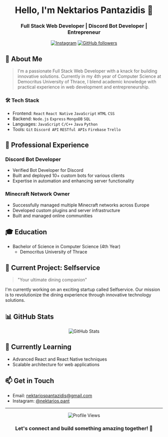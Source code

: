 <div align="center">
  
  # Hello, I'm Nektarios Pantazidis 👋
  ### Full Stack Web Developer | Discord Bot Developer | Entrepreneur
  
  [![Instagram](https://img.shields.io/badge/-Instagram-E4405F?style=flat-square&logo=Instagram&logoColor=white)](https://instagram.com/nektarios.pant)
  [![GitHub followers](https://img.shields.io/github/followers/nektarios?style=social)](https://github.com/nektarios)
</div>

## 🚀 About Me
> I'm a passionate Full Stack Web Developer with a knack for building innovative solutions. Currently in my 4th year of Computer Science at Democritus University of Thrace, I blend academic knowledge with practical experience in web development and entrepreneurship.

### 🛠️ Tech Stack
- Frontend: `React` `React Native` `JavaScript` `HTML` `CSS`
- Backend: `Node.js` `Express` `MongoDB` `SQL`
- Languages: `JavaScript` `C/C++` `Java` `Python`
- Tools: `Git` `Discord API` `RESTful APIs` `Firebase` `Trello`

## 💼 Professional Experience

### Discord Bot Developer
- Verified Bot Developer for Discord
- Built and deployed 10+ custom bots for various clients
- Expertise in automation and enhancing server functionality

### Minecraft Network Owner
- Successfully managed multiple Minecraft networks across Europe
- Developed custom plugins and server infrastructure
- Built and managed online communities

## 🎓 Education
- Bachelor of Science in Computer Science (4th Year)
  - Democritus University of Thrace

## 🚀 Current Project: Selfservice
> "Your ultimate dining companion"

I'm currently working on an exciting startup called Selfservice. Our mission is to revolutionize the dining experience through innovative technology solutions.

## 📊 GitHub Stats

<div align="center">
  <img src="https://github-profile-summary-cards.vercel.app/api/cards/profile-details?username=Nektarios&theme=monokai" alt="GitHub Stats" />
</div>

## 🌱 Currently Learning
- Advanced React and React Native techniques
- Scalable architecture for web applications

## 📫 Get in Touch
- Email: nektariospantazidis@gmail.com
- Instagram: [@nektarios.pant](https://instagram.com/nektarios.pant)

---

<div align="center">
  <img src="https://komarev.com/ghpvc/?username=nektarios&color=blueviolet" alt="Profile Views" />
  
  ### Let's connect and build something amazing together! 🚀
</div>
